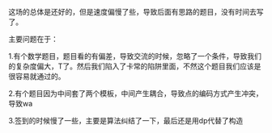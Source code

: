 这场的总体是还好的，但是速度偏慢了些，导致后面有思路的题目，没有时间去写了。

主要问题在于：

1.有个数学题目，题目看的有偏差，导致交流的时候，忽略了一个条件，导致我们的复杂度偏大，T了。然后我们陷入了卡常的陷阱里面，不然这个题目我们应该是很容易就通过的。

2.有个题目因为中间套了两个模板，中间产生耦合，导致点的编码方式产生冲突，导致wa

3.签到的时候慢了一些，主要是算法纠结了一下，最后还是用dp代替了构造